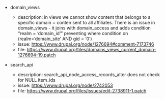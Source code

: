 
* domain_views
    - description: in views we cannot show content that belongs to a specific domain + conten sent to all affiliates. There is an issue in domain_views - it joins with domain_access and adds condition “realm = ‘domain_id’” preventing where condition on (realm=‘domain_site’ AND gid = ‘0’)
    - issue: https://www.drupal.org/node/1276694#comment-7173746
    - file: https://www.drupal.org/files/domains_views_current_domain-1276694-19.patch

* search_api
    - description: search_api_node_access_records_alter does not check for NULL item_ids
    - issue: https://www.drupal.org/node/2742053
    - file: https://www.drupal.org/files/issues/edit-2738911-1.patch
